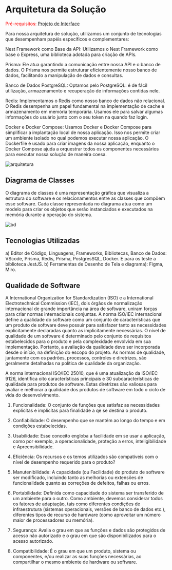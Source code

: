 # Arquitetura da Solução

<span style="color:red">Pré-requisitos: <a href="3-Projeto de Interface.md"> Projeto de Interface</a></span>

Para nossa arquitetura de solução, utilizamos um conjunto de tecnologias que desempenham papéis específicos e complementares:

Nest Framework como Base da API:
Utilizamos o Nest Framework como base o Express, uma biblioteca adotada para criação de APIs. 

Prisma: 
Ele atua garantindo a comunicação entre nossa API e o banco de dados. O Prisma nos permite estruturar eficientemente nosso banco de dados, facilitando a manipulação de dados e consultas.

Banco de Dados PostgreSQL:
Optamos pelo PostgreSQL: é de fácil utilização, armazenamento e recuperação de informações contidas nele.

Redis:
Implementamos o Redis como nosso banco de dados não relacional. O Redis desempenha um papel fundamental na implementação de cache e armazenamento em memória temporária. Usamos ele para salvar algumas informações do usuário junto com o seu token na quando faz login.

Docker e Docker Compose:
Usamos Docker e Docker Compose para simplificar a implantação local de nossa aplicação. Isso nos permite criar um ambiente isolado no qual podemos executar nossa aplicação. O Dockerfile é usado para criar imagens da nossa aplicação, enquanto o Docker Compose ajuda a orquestrar todos os componentes necessários para executar nossa solução de maneira coesa.


![arquitetura](https://github.com/ICEI-PUC-Minas-PMV-ADS/pmv-ads-2023-2-e4-proj-dad-t2-empregame/assets/112032850/550095fa-797e-48e2-b75c-b440b3c9f60b)


## Diagrama de Classes

O diagrama de classes é uma representação gráfica que visualiza a estrutura do software e os relacionamentos entre as classes que compõem esse software. Cada classe representada no diagrama atua como um modelo para criar os objetos que serão instanciados e executados na memória durante a operação do sistema.

![bd](https://github.com/ICEI-PUC-Minas-PMV-ADS/pmv-ads-2023-2-e4-proj-dad-t2-empregame/assets/112032850/9f746e7c-8270-423d-8e1a-5102999c0238)


## Tecnologias Utilizadas

a)	Editor de Código, Linguagens, Frameworks, Bibliotecas, Banco de Dados: VScode, Prisma, Redis, Prisma, PostgresSQL, Docker. E para os teste a biblioteca JestJS.
b)	Ferramentas de Desenho de Tela e diagrama): Figma, Miro.


## Qualidade de Software

A International Organization for Standardization (ISO) e a International Electrotechnical Commission (IEC), dois órgãos de normalização internacional de grande importância na área de software, uniram forças para criar normas internacionais conjuntas. A norma ISO/IEC internacional define a qualidade do software como um conjunto de características que um produto de software deve possuir para satisfazer tanto as necessidades explicitamente declaradas quanto as implicitamente necessárias.
O nível de qualidade de um software é determinado pelo conjunto de requisitos estabelecidos para o produto e pela complexidade envolvida em sua implementação. Portanto, a avaliação da qualidade deve ser incorporada desde o início, na definição do escopo do projeto. As normas de qualidade, juntamente com os padrões, processos, controles e diretrizes, são geralmente detalhadas na política de qualidade da organização.

A norma internacional ISO/IEC 25010, que é uma atualização da ISO/IEC 9126, identifica oito características principais e 30 subcaracterísticas de qualidade para produtos de software. Estas diretrizes são valiosas para avaliar e melhorar a qualidade dos produtos de software em todo o ciclo de vida do desenvolvimento.

1. Funcionalidade: O conjunto de funções que satisfaz as necessidades explicitas e implícitas para finalidade a qe se destina o produto.

2. Confiabilidade: O desempenho que se mantém ao longo do tempo e em condições estabelecidas.

3. Usabilidade: Esse conceito engloba a facilidade em se usar a aplicação, como por exemplo, a operacionalidade, proteção a erros, inteligibilidade e  Apreensibilidade.

4. Eficiência: Os recursos e os temos utilizados são compatíveis com o nível de desempenho requerido para o produto?

5. Manutenibilidade: A capacidade (ou Facilidade)  do produto de software ser modificado, incluindo tanto as melhorias ou extensões de funcionalidade quanto as correções de defeitos, falhas ou erros.

6. Portabilidade: Definida como capacidade do sistema ser transferido de um ambiente para o outro. Como ambiente, devemos considerar todos os fatores de adaptação, tais como diferentes condições de infraestrutura (sistemas operacionais, versões de banco de dados etc.), diferentes tipos de recurso de hardware (como aproveitar um número maior de processadores ou memória).

7. Segurança: Avalia o grau em que as funções e dados são protegidos de acesso não autorizado e o grau em que são disponibilizados para o acesso autorizado.

8. Compatibilidade: É o grau em que um produto, sistema ou componentes, e/ou realizar as suas funções necessárias, ao compartilhar o mesmo ambiente de hardware ou software.


